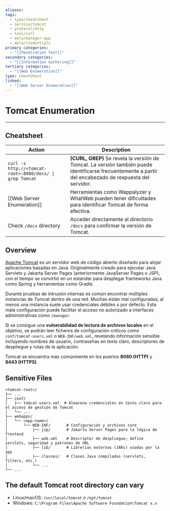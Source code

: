 ```yaml
---
aliases:
tags:
  - type/cheatsheet
  - service/tomcat
  - protocol/http
  - tool/curl
  - meta/manager-app
  - meta/credentials
primary categories:
  - "[[Penetration Test]]"
secondary categories:
  - "[[Information Gathering]]"
tertiary categories:
  - "[[Web Enumeration]]"
type: CheatSheet
linked:
  - "[[Web Server Enumeration]]"
---
```

# Tomcat Enumeration

***

## Cheatsheet

| **Action**                                               | **Description**                                                                                                                                           |
| -------------------------------------------------------- | --------------------------------------------------------------------------------------------------------------------------------------------------------- |
| `curl -s http://<tomcat-root>:8080/docs/ \| grep Tomcat` | **(CURL, GREP)** Se revela la versión de Tomcat. La versión también puede identificarse frecuentemente a partir del encabezado de respuesta del servidor. |
| [[Web Server Enumeration]]                               | Herramientas como Wappalyzer y WhatWeb pueden tener dificultades para identificar Tomcat de forma efectiva.                                               |
| Check `/docs` directory                                  | Acceder directamente al directorio `/docs` para confirmar la versión de Tomcat.                                                                           |

## Overview

[Apache Tomcat](https://tomcat.apache.org/) es un servidor web de código abierto diseñado para alojar aplicaciones basadas en Java. Originalmente creado para ejecutar Java Servlets y Jakarta Server Pages (anteriormente JavaServer Pages o JSP), con el tiempo se convirtió en un estándar para desplegar frameworks Java como Spring y herramientas como Gradle.

Durante pruebas de intrusión internas es común encontrar múltiples instancias de Tomcat dentro de una red. Muchas están mal configuradas; al menos una instancia suele usar credenciales débiles o por defecto. Esta mala configuración puede facilitar el acceso no autorizado a interfaces administrativas como `/manager`.

Si se consigue una **vulnerabilidad de lectura de archivos locales** en el objetivo, se podrán leer ficheros de configuración críticos como `conf/tomcat-users.xml` o `WEB-INF/web.xml`, revelando información sensible incluyendo nombres de usuario, contraseñas en texto claro, descriptores de despliegue y rutas de la aplicación.

Tomcat se encuentra más comúnmente en los puertos **8080 (HTTP)** y **8443 (HTTPS)**.

## Sensitive Files

```
<tomcat-root>/
├── ...
├── conf/
│   ├── tomcat-users.xml  # Almacena credenciales en texto claro para el acceso de gestión de Tomcat
│   └── ...
├── webapps/
│   └── <app-name>/
│       └── WEB-INF/       # Configuración y archivos core
│           ├── jsp/       # Jakarta Server Pages para la lógica de frontend
│           ├── web.xml    # Descriptor de despliegue; define servlets, seguridad y patrones de URL
│           ├── lib/       # Librerías externas (JARs) usadas por la app
│           ├── classes/   # Clases Java compiladas (servlets, filters, etc.)
│           └── ...
└── ...
```

## The default Tomcat root directory can vary

- Linux/macOS: `/usr/local/tomcat` o `/opt/tomcat`
- Windows: `C:\Program Files\Apache Software Foundation\Tomcat x.x`